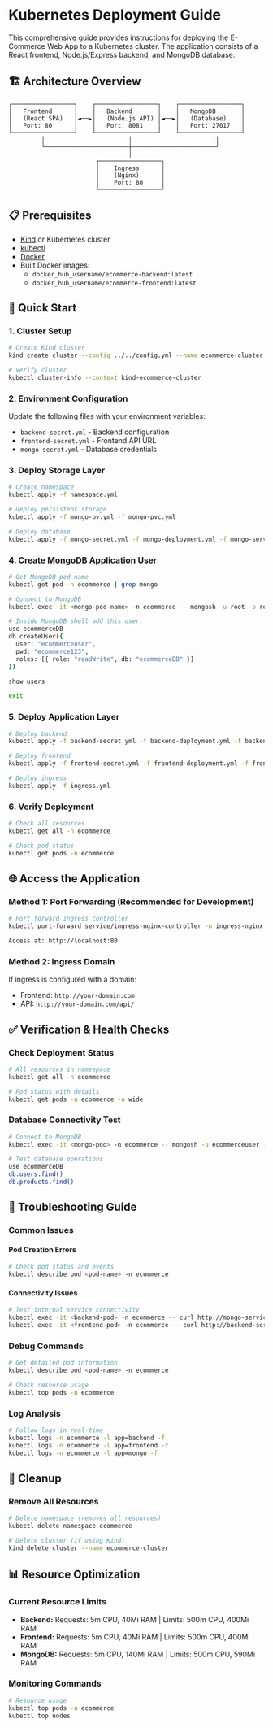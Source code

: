 # Kubernetes Deployment Guide

This comprehensive guide provides instructions for deploying the E-Commerce Web App to a Kubernetes cluster. The application consists of a React frontend, Node.js/Express backend, and MongoDB database.

## 🏗️ Architecture Overview

```
┌─────────────────┐    ┌─────────────────┐    ┌─────────────────┐
│   Frontend      │    │   Backend       │    │   MongoDB       │
│   (React SPA)   │◄──►│   (Node.js API) │◄──►│   (Database)    │
│   Port: 80      │    │   Port: 8081    │    │   Port: 27017   │
└─────────────────┘    └─────────────────┘    └─────────────────┘
         │                       │                       │
         └───────────────────────┼───────────────────────┘
                                 │
                        ┌─────────────────┐
                        │    Ingress      │
                        │    (Nginx)      │
                        │    Port: 80     │
                        └─────────────────┘
```

## 📋 Prerequisites

- [Kind](https://kind.sigs.k8s.io/) or Kubernetes cluster
- [kubectl](https://kubernetes.io/docs/tasks/tools/)
- [Docker](https://www.docker.com/)
- Built Docker images:
  - `docker_hub_username/ecommerce-backend:latest`
  - `docker_hub_username/ecommerce-frontend:latest`

## 🚀 Quick Start

### 1. Cluster Setup
```bash
# Create Kind cluster
kind create cluster --config ../../config.yml --name ecommerce-cluster

# Verify cluster
kubectl cluster-info --context kind-ecommerce-cluster
```

### 2. Environment Configuration
Update the following files with your environment variables:
- `backend-secret.yml` - Backend configuration
- `frontend-secret.yml` - Frontend API URL
- `mongo-secret.yml` - Database credentials

### 3. Deploy Storage Layer
```bash
# Create namespace
kubectl apply -f namespace.yml

# Deploy persistent storage
kubectl apply -f mongo-pv.yml -f mongo-pvc.yml

# Deploy database
kubectl apply -f mongo-secret.yml -f mongo-deployment.yml -f mongo-service.yml
```

### 4. Create MongoDB Application User
```bash
# Get MongoDB pod name
kubectl get pod -n ecommerce | grep mongo

# Connect to MongoDB
kubectl exec -it <mongo-pod-name> -n ecommerce -- mongosh -u root -p root123 --authenticationDatabase admin

# Inside MongoDB shell add this user:
use ecommerceDB
db.createUser({
  user: "ecommerceuser",
  pwd: "ecommerce123",
  roles: [{ role: "readWrite", db: "ecommerceDB" }]
})

show users

exit
```

### 5. Deploy Application Layer
```bash
# Deploy backend
kubectl apply -f backend-secret.yml -f backend-deployment.yml -f backend-service.yml

# Deploy frontend
kubectl apply -f frontend-secret.yml -f frontend-deployment.yml -f frontend-service.yml

# Deploy ingress
kubectl apply -f ingress.yml
```

### 6. Verify Deployment
```bash
# Check all resources
kubectl get all -n ecommerce

# Check pod status
kubectl get pods -n ecommerce
```

## 🌐 Access the Application

### Method 1: Port Forwarding (Recommended for Development)
```bash
# Port forward ingress controller
kubectl port-forward service/ingress-nginx-controller -n ingress-nginx 80:80 --address=0.0.0.0

Access at: http://localhost:80
```

### Method 2: Ingress Domain
If ingress is configured with a domain:
- Frontend: `http://your-domain.com`
- API: `http://your-domain.com/api/`

## ✅ Verification & Health Checks

### Check Deployment Status
```bash
# All resources in namespace
kubectl get all -n ecommerce

# Pod status with details
kubectl get pods -n ecommerce -o wide

```

### Database Connectivity Test
```bash
# Connect to MongoDB
kubectl exec -it <mongo-pod> -n ecommerce -- mongosh -u ecommerceuser -p ecommerce123 --authenticationDatabase ecommerceDB

# Test database operations
use ecommerceDB
db.users.find()
db.products.find()
```

## 🔧 Troubleshooting Guide

### Common Issues

#### Pod Creation Errors
```bash
# Check pod status and events
kubectl describe pod <pod-name> -n ecommerce
```

#### Connectivity Issues
```bash
# Test internal service connectivity
kubectl exec -it <backend-pod> -n ecommerce -- curl http://mongo-service:27017
kubectl exec -it <frontend-pod> -n ecommerce -- curl http://backend-service:8081/api/health
```

### Debug Commands
```bash
# Get detailed pod information
kubectl describe pod <pod-name> -n ecommerce

# Check resource usage
kubectl top pods -n ecommerce
```

### Log Analysis
```bash
# Follow logs in real-time
kubectl logs -n ecommerce -l app=backend -f
kubectl logs -n ecommerce -l app=frontend -f
kubectl logs -n ecommerce -l app=mongo -f

```

## 🧹 Cleanup

### Remove All Resources
```bash
# Delete namespace (removes all resources)
kubectl delete namespace ecommerce

# Delete cluster (if using Kind)
kind delete cluster --name ecommerce-cluster
```

## 📊 Resource Optimization

### Current Resource Limits
- **Backend:** Requests: 5m CPU, 40Mi RAM | Limits: 500m CPU, 400Mi RAM
- **Frontend:** Requests: 5m CPU, 40Mi RAM | Limits: 500m CPU, 400Mi RAM
- **MongoDB:** Requests: 5m CPU, 140Mi RAM | Limits: 500m CPU, 590Mi RAM

### Monitoring Commands
```bash
# Resource usage
kubectl top pods -n ecommerce
kubectl top nodes
```